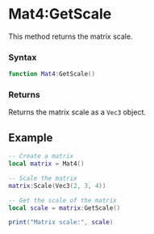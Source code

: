 # Mat4:GetScale

This method returns the matrix scale.

### Syntax

```lua
function Mat4:GetScale()
```

### Returns

Returns the matrix scale as a `Vec3` object.

## Example

```lua
-- Create a matrix
local matrix = Mat4()

-- Scale the matrix
matrix:Scale(Vec3(2, 3, 4))

-- Get the scale of the matrix
local scale = matrix:GetScale()

print("Matrix scale:", scale)
```